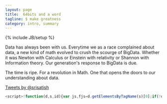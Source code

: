 ```yaml
---
layout: page
title:  64bits and a word
tagline: $ make greatness
category: intro, summary
---
```

{% include JB/setup %}

Data has always been with us. Everytime we as a race complained about data, a new kind of math evolved to crush the scourge of BigData.
Whether it was Newton with Calculus or Einstein with relativity or Shannon with Information theory. Our generation's response to BigData is due. 

The time is ripe. For a revolution in Math. One that opens the doors to our understanding about data. 


<a class="twitter-timeline" data-dnt=true href="https://twitter.com/srisatish" data-widget-id="298173078586925056">Tweets by @srisatish</a>
```javascript
<script>!function(d,s,id){var js,fjs=d.getElementsByTagName(s)[0];if(!d.getElementById(id)){js=d.createElement(s);js.id=id;js.src="//platform.twitter.com/widgets.js";fjs.parentNode.insertBefore(js,fjs);}}(document,"script","twitter-wjs");</script>
```
